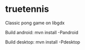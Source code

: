 truetennis
==========

Classic pong game on libgdx

Build android:
mvn install -Pandroid

Build desktop:
mvn install -Pdesktop

